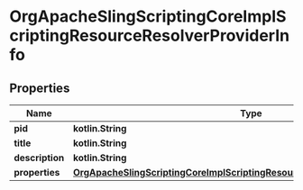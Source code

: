 
# OrgApacheSlingScriptingCoreImplScriptingResourceResolverProviderInfo

## Properties
Name | Type | Description | Notes
------------ | ------------- | ------------- | -------------
**pid** | **kotlin.String** |  |  [optional]
**title** | **kotlin.String** |  |  [optional]
**description** | **kotlin.String** |  |  [optional]
**properties** | [**OrgApacheSlingScriptingCoreImplScriptingResourceResolverProviderProperties**](OrgApacheSlingScriptingCoreImplScriptingResourceResolverProviderProperties.md) |  |  [optional]



